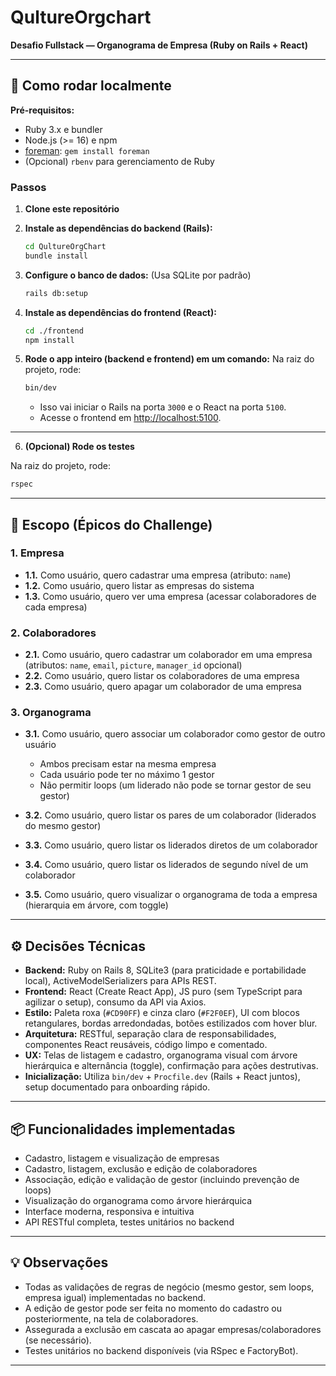 # QultureOrgchart

**Desafio Fullstack — Organograma de Empresa (Ruby on Rails + React)**

---

## 🚀 Como rodar localmente

**Pré-requisitos:**

* Ruby 3.x e bundler
* Node.js (>= 16) e npm
* [foreman](https://github.com/ddollar/foreman):
  `gem install foreman`
* (Opcional) `rbenv` para gerenciamento de Ruby

### Passos

1. **Clone este repositório**

2. **Instale as dependências do backend (Rails):**

   ```bash
   cd QultureOrgChart
   bundle install
   ```

3. **Configure o banco de dados:**
   (Usa SQLite por padrão)

   ```bash
   rails db:setup
   ```

4. **Instale as dependências do frontend (React):**

   ```bash
   cd ./frontend
   npm install
   ```

5. **Rode o app inteiro (backend e frontend) em um comando:**
Na raiz do projeto, rode:

   ```bash
   bin/dev
   ```

   * Isso vai iniciar o Rails na porta `3000` e o React na porta `5100`.
   * Acesse o frontend em [http://localhost:5100](http://localhost:5100).

---

6. **(Opcional) Rode os testes**

Na raiz do projeto, rode:

   ```bash
   rspec
   ```

---


## 📝 Escopo (Épicos do Challenge)

### 1. Empresa

* **1.1.** Como usuário, quero cadastrar uma empresa (atributo: `name`)
* **1.2.** Como usuário, quero listar as empresas do sistema
* **1.3.** Como usuário, quero ver uma empresa (acessar colaboradores de cada empresa)

### 2. Colaboradores

* **2.1.** Como usuário, quero cadastrar um colaborador em uma empresa (atributos: `name`, `email`, `picture`, `manager_id` opcional)
* **2.2.** Como usuário, quero listar os colaboradores de uma empresa
* **2.3.** Como usuário, quero apagar um colaborador de uma empresa

### 3. Organograma

* **3.1.** Como usuário, quero associar um colaborador como gestor de outro usuário

  * Ambos precisam estar na mesma empresa
  * Cada usuário pode ter no máximo 1 gestor
  * Não permitir loops (um liderado não pode se tornar gestor de seu gestor)
* **3.2.** Como usuário, quero listar os pares de um colaborador (liderados do mesmo gestor)
* **3.3.** Como usuário, quero listar os liderados diretos de um colaborador
* **3.4.** Como usuário, quero listar os liderados de segundo nível de um colaborador
* **3.5.** Como usuário, quero visualizar o organograma de toda a empresa (hierarquia em árvore, com toggle)

---

## ⚙️ Decisões Técnicas

* **Backend:** Ruby on Rails 8, SQLite3 (para praticidade e portabilidade local), ActiveModelSerializers para APIs REST.
* **Frontend:** React (Create React App), JS puro (sem TypeScript para agilizar o setup), consumo da API via Axios.
* **Estilo:** Paleta roxa (`#CD90FF`) e cinza claro (`#F2F0EF`), UI com blocos retangulares, bordas arredondadas, botões estilizados com hover blur.
* **Arquitetura:** RESTful, separação clara de responsabilidades, componentes React reusáveis, código limpo e comentado.
* **UX:** Telas de listagem e cadastro, organograma visual com árvore hierárquica e alternância (toggle), confirmação para ações destrutivas.
* **Inicialização:** Utiliza `bin/dev` + `Procfile.dev` (Rails + React juntos), setup documentado para onboarding rápido.

---

## 📦 Funcionalidades implementadas

* Cadastro, listagem e visualização de empresas
* Cadastro, listagem, exclusão e edição de colaboradores
* Associação, edição e validação de gestor (incluindo prevenção de loops)
* Visualização do organograma como árvore hierárquica
* Interface moderna, responsiva e intuitiva
* API RESTful completa, testes unitários no backend

---

## 💡 Observações

* Todas as validações de regras de negócio (mesmo gestor, sem loops, empresa igual) implementadas no backend.
* A edição de gestor pode ser feita no momento do cadastro ou posteriormente, na tela de colaboradores.
* Assegurada a exclusão em cascata ao apagar empresas/colaboradores (se necessário).
* Testes unitários no backend disponíveis (via RSpec e FactoryBot).

---
